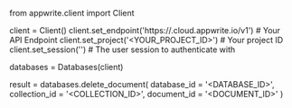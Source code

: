 from appwrite.client import Client

client = Client()
client.set_endpoint('https://<REGION>.cloud.appwrite.io/v1') # Your API Endpoint
client.set_project('<YOUR_PROJECT_ID>') # Your project ID
client.set_session('') # The user session to authenticate with

databases = Databases(client)

result = databases.delete_document(
    database_id = '<DATABASE_ID>',
    collection_id = '<COLLECTION_ID>',
    document_id = '<DOCUMENT_ID>'
)
